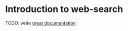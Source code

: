 # Introduction to web-search

TODO: write [great documentation](http://jacobian.org/writing/great-documentation/what-to-write/)
